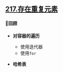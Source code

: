 ## [217.存在重复元素](https://leetcode.cn/problems/contains-duplicate/)

#### 📘回顾
+ **对容器的遍历**  
    + 使用迭代器
    + 使用```for```

+ **哈希表**



